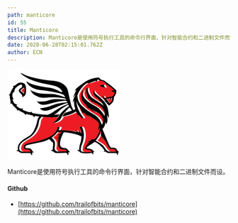 ```yaml
---
path: manticore
id: 55
title: Manticore
description: Manticore是使用符号执行工具的命令行界面，针对智能合约和二进制文件而设。
date: 2020-06-28T02:15:01.762Z
author: ECN
---
```



[![&#x56FE;&#x7247;alt](https://raw.githubusercontent.com/trailofbits/manticore/master/docs/images/manticore.png)](https://github.com/trailofbits/manticore)

Manticore是使用符号执行工具的命令行界面，针对智能合约和二进制文件而设。



#### Github

* [https://github.com/trailofbits/manticore](https://github.com/trailofbits/manticore)




